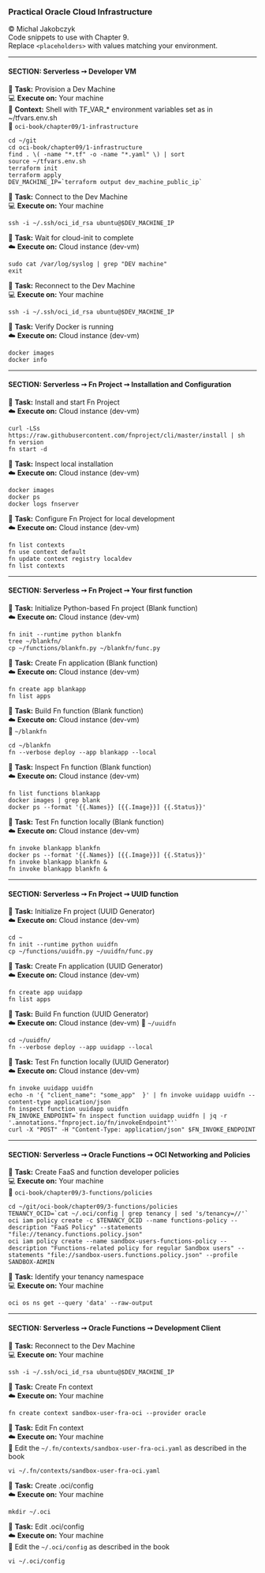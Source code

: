 ### Practical Oracle Cloud Infrastructure
© Michal Jakobczyk  
Code snippets to use with Chapter 9.  
Replace `<placeholders>` with values matching your environment.  

---
#### SECTION: Serverless ➙ Developer VM

:wrench: **Task:** Provision a Dev Machine     
:computer: **Execute on:** Your machine  
:dart: **Context:** Shell with TF_VAR_* environment variables set as in ~/tfvars.env.sh  
:file_folder: `oci-book/chapter09/1-infrastructure`

    cd ~/git
    cd oci-book/chapter09/1-infrastructure
    find . \( -name "*.tf" -o -name "*.yaml" \) | sort
    source ~/tfvars.env.sh
    terraform init
    terraform apply
    DEV_MACHINE_IP=`terraform output dev_machine_public_ip`

:wrench: **Task:** Connect to the Dev Machine     
:computer: **Execute on:** Your machine   
    
    ssh -i ~/.ssh/oci_id_rsa ubuntu@$DEV_MACHINE_IP

:wrench: **Task:** Wait for cloud-init to complete     
:cloud: **Execute on:** Cloud instance (dev-vm)

    sudo cat /var/log/syslog | grep "DEV machine"
    exit
    
:wrench: **Task:** Reconnect to the Dev Machine     
:computer: **Execute on:** Your machine   
    
    ssh -i ~/.ssh/oci_id_rsa ubuntu@$DEV_MACHINE_IP
    
:wrench: **Task:** Verify Docker is running     
:cloud: **Execute on:** Cloud instance (dev-vm)

    docker images
    docker info
    
---
#### SECTION: Serverless ➙ Fn Project ➙ Installation and Configuration

:wrench: **Task:** Install and start Fn Project     
:cloud: **Execute on:** Cloud instance (dev-vm)

    curl -LSs https://raw.githubusercontent.com/fnproject/cli/master/install | sh
    fn version
    fn start -d

:wrench: **Task:** Inspect local installation     
:cloud: **Execute on:** Cloud instance (dev-vm)

    docker images
    docker ps
    docker logs fnserver
    
:wrench: **Task:** Configure Fn Project for local development     
:cloud: **Execute on:** Cloud instance (dev-vm)

    fn list contexts
    fn use context default
    fn update context registry localdev
    fn list contexts

---
#### SECTION: Serverless ➙ Fn Project ➙ Your first function

:wrench: **Task:** Initialize Python-based Fn project (Blank function)     
:cloud: **Execute on:** Cloud instance (dev-vm)

    fn init --runtime python blankfn
    tree ~/blankfn/
    cp ~/functions/blankfn.py ~/blankfn/func.py

:wrench: **Task:** Create Fn application (Blank function)     
:cloud: **Execute on:** Cloud instance (dev-vm)

    fn create app blankapp
    fn list apps

:wrench: **Task:** Build Fn function (Blank function)     
:cloud: **Execute on:** Cloud instance (dev-vm)  
:file_folder: `~/blankfn`

    cd ~/blankfn
    fn --verbose deploy --app blankapp --local

:wrench: **Task:** Inspect Fn function (Blank function)     
:cloud: **Execute on:** Cloud instance (dev-vm)

    fn list functions blankapp
    docker images | grep blank
    docker ps --format '{{.Names}} [{{.Image}}] {{.Status}}'

:wrench: **Task:** Test Fn function locally (Blank function)     
:cloud: **Execute on:** Cloud instance (dev-vm)

    fn invoke blankapp blankfn
    docker ps --format '{{.Names}} [{{.Image}}] {{.Status}}'
    fn invoke blankapp blankfn &
    fn invoke blankapp blankfn &

---
#### SECTION: Serverless ➙ Fn Project ➙ UUID function

:wrench: **Task:** Initialize Fn project  (UUID Generator)     
:cloud: **Execute on:** Cloud instance (dev-vm)

    cd ~
    fn init --runtime python uuidfn
    cp ~/functions/uuidfn.py ~/uuidfn/func.py

:wrench: **Task:** Create Fn application (UUID Generator)     
:cloud: **Execute on:** Cloud instance (dev-vm)

    fn create app uuidapp
    fn list apps

:wrench: **Task:** Build Fn function (UUID Generator)     
:cloud: **Execute on:** Cloud instance (dev-vm)
:file_folder: `~/uuidfn`

    cd ~/uuidfn/
    fn --verbose deploy --app uuidapp --local

:wrench: **Task:** Test Fn function locally (UUID Generator)     
:cloud: **Execute on:** Cloud instance (dev-vm)

    fn invoke uuidapp uuidfn
    echo -n '{ "client_name": "some_app"  }' | fn invoke uuidapp uuidfn --content-type application/json
    fn inspect function uuidapp uuidfn
    FN_INVOKE_ENDPOINT=`fn inspect function uuidapp uuidfn | jq -r '.annotations."fnproject.io/fn/invokeEndpoint"'`
    curl -X "POST" -H "Content-Type: application/json" $FN_INVOKE_ENDPOINT

---
#### SECTION: Serverless ➙ Oracle Functions ➙ OCI Networking and Policies

:wrench: **Task:** Create FaaS and function developer policies     
:computer: **Execute on:** Your machine  
:file_folder: `oci-book/chapter09/3-functions/policies`

    cd ~/git/oci-book/chapter09/3-functions/policies
    TENANCY_OCID=`cat ~/.oci/config | grep tenancy | sed 's/tenancy=//'`
    oci iam policy create -c $TENANCY_OCID --name functions-policy --description "FaaS Policy" --statements "file://tenancy.functions.policy.json"
    oci iam policy create --name sandbox-users-functions-policy --description "Functions-related policy for regular Sandbox users" --statements "file://sandbox-users.functions.policy.json" --profile SANDBOX-ADMIN

:wrench: **Task:** Identify your tenancy namespace     
:computer: **Execute on:** Your machine   
    
    oci os ns get --query 'data' --raw-output

---
#### SECTION: Serverless ➙ Oracle Functions ➙ Development Client

:wrench: **Task:** Reconnect to the Dev Machine     
:computer: **Execute on:** Your machine   
    
    ssh -i ~/.ssh/oci_id_rsa ubuntu@$DEV_MACHINE_IP

:wrench: **Task:** Create Fn context     
:cloud: **Execute on:** Your machine  

    fn create context sandbox-user-fra-oci --provider oracle

:wrench: **Task:** Edit Fn context     
:cloud: **Execute on:** Your machine  
:pencil: Edit the `~/.fn/contexts/sandbox-user-fra-oci.yaml` as described in the book

    vi ~/.fn/contexts/sandbox-user-fra-oci.yaml

:wrench: **Task:** Create .oci/config     
:cloud: **Execute on:** Your machine 

    mkdir ~/.oci


:wrench: **Task:** Edit .oci/config  
:cloud: **Execute on:** Your machine  
:pencil: Edit the `~/.oci/config` as described in the book

    vi ~/.oci/config
